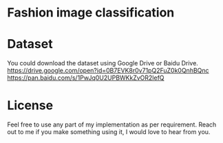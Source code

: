 # Fashion image classification

# Dataset
You could download the dataset using Google Drive or Baidu Drive.
https://drive.google.com/open?id=0B7EVK8r0v71pQ2FuZ0k0QnhBQnc
https://pan.baidu.com/s/1PwJq0U2UPBWKkZvOR2lefQ

# License
Feel free to use any part of my implementation as per requirement. Reach out to me if you make something using it, I would love to hear from you.
